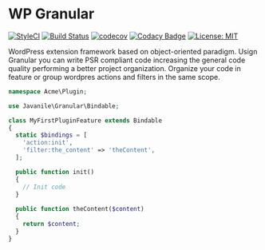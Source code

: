# WP Granular

[![StyleCI](https://github.styleci.io/repos/133355435/shield?branch=master)](https://github.styleci.io/repos/133355435)
[![Build Status](https://travis-ci.org/javanile/granular.svg?branch=master)](https://travis-ci.org/javanile/granular)
[![codecov](https://codecov.io/gh/javanile/granular/branch/master/graph/badge.svg)](https://codecov.io/gh/javanile/granular)
[![Codacy Badge](https://api.codacy.com/project/badge/Grade/d37299ab3e874e94b758ffe11438ac7f)](https://www.codacy.com/app/francescobianco/granular?utm_source=github.com&amp;utm_medium=referral&amp;utm_content=javanile/granular&amp;utm_campaign=Badge_Grade)
[![License: MIT](https://img.shields.io/badge/License-MIT-yellow.svg)](https://opensource.org/licenses/MIT)

WordPress extension framework based on object-oriented paradigm. 
Usign Granular you can write PSR compliant code increasing the general code quality 
performing a better project organization. Organize your code in feature 
or group wordpres actions and filters in the same scope.

```php
namespace Acme\Plugin;

use Javanile\Granular\Bindable;

class MyFirstPluginFeature extends Bindable
{
  static $bindings = [
    'action:init',
    'filter:the_content' => 'theContent',
  ];

  public function init()
  {
    // Init code
  }
  
  public function theContent($content)
  {
    return $content;
  }
}

```

